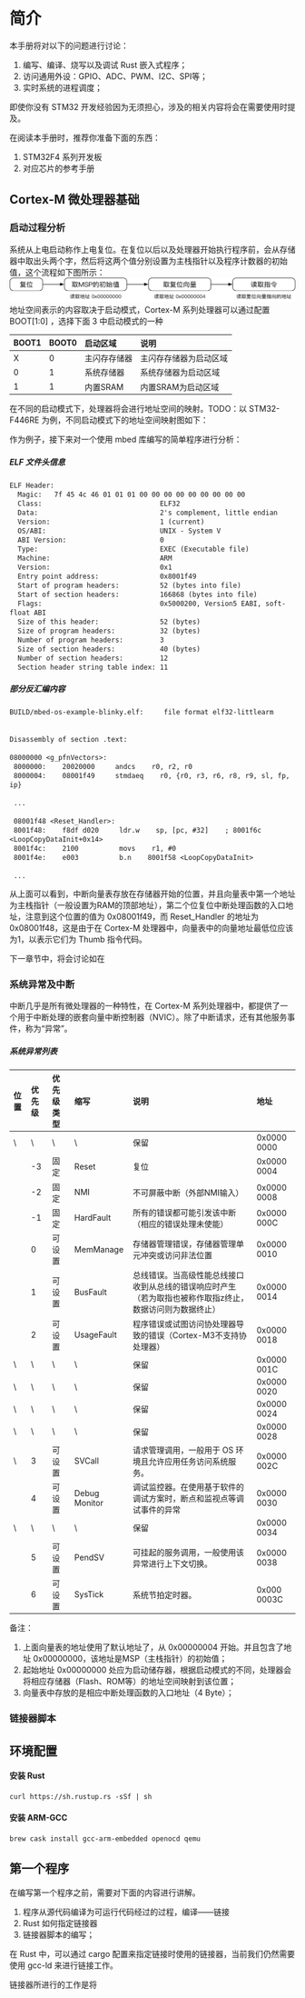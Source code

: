 # 简介

本手册将对以下的问题进行讨论：

1. 编写、编译、烧写以及调试 Rust 嵌入式程序；
2. 访问通用外设：GPIO、ADC、PWM、I2C、SPI等；
3. 实时系统的进程调度；

即使你没有 STM32 开发经验因为无须担心，涉及的相关内容将会在需要使用时提及。

在阅读本手册时，推荐你准备下面的东西：

1. STM32F4 系列开发板
2. 对应芯片的参考手册

## Cortex-M 微处理器基础

### 启动过程分析

系统从上电启动称作上电复位。在复位以后以及处理器开始执行程序前，会从存储器中取出头两个字，然后将这两个值分别设置为主栈指针以及程序计数器的初始值，这个流程如下图所示：![](/assets/Fig1-复位流程.png)地址空间表示的内容取决于启动模式，Cortex-M 系列处理器可以通过配置 BOOT\[1:0\] ，选择下面 3 中启动模式的一种

| BOOT1 | BOOT0 | 启动区域 | 说明 |
| :--- | :--- | :--- | :--- |
| X | 0 | 主闪存存储器 | 主闪存存储器为启动区域 |
| 0 | 1 | 系统存储器 | 系统存储器为启动区域 |
| 1 | 1 | 内置SRAM | 内置SRAM为启动区域 |

在不同的启动模式下，处理器将会进行地址空间的映射。TODO：以 STM32-F446RE 为例，不同启动模式下的地址空间映射图如下：

作为例子，接下来对一个使用 mbed 库编写的简单程序进行分析：

##### ELF 文件头信息

```
ELF Header:
  Magic:   7f 45 4c 46 01 01 01 00 00 00 00 00 00 00 00 00
  Class:                             ELF32
  Data:                              2's complement, little endian
  Version:                           1 (current)
  OS/ABI:                            UNIX - System V
  ABI Version:                       0
  Type:                              EXEC (Executable file)
  Machine:                           ARM
  Version:                           0x1
  Entry point address:               0x8001f49
  Start of program headers:          52 (bytes into file)
  Start of section headers:          166868 (bytes into file)
  Flags:                             0x5000200, Version5 EABI, soft-float ABI
  Size of this header:               52 (bytes)
  Size of program headers:           32 (bytes)
  Number of program headers:         3
  Size of section headers:           40 (bytes)
  Number of section headers:         12
  Section header string table index: 11
```

##### 部分反汇编内容

```
BUILD/mbed-os-example-blinky.elf:     file format elf32-littlearm


Disassembly of section .text:

08000000 <g_pfnVectors>:
 8000000:    20020000     andcs    r0, r2, r0
 8000004:    08001f49     stmdaeq    r0, {r0, r3, r6, r8, r9, sl, fp, ip}

 ...

 08001f48 <Reset_Handler>:
 8001f48:    f8df d020     ldr.w    sp, [pc, #32]    ; 8001f6c <LoopCopyDataInit+0x14>
 8001f4c:    2100          movs    r1, #0
 8001f4e:    e003          b.n    8001f58 <LoopCopyDataInit>

 ...
```

从上面可以看到，中断向量表存放在存储器开始的位置，并且向量表中第一个地址为主栈指针（一般设置为RAM的顶部地址），第二个位复位中断处理函数的入口地址，注意到这个位置的值为 0x08001f49，而 Reset\_Handler 的地址为 0x08001f48，这是由于在 Cortex-M 处理器中，向量表中的向量地址最低位应该为1，以表示它们为 Thumb 指令代码。

下一章节中，将会讨论如在

### 系统异常及中断

中断几乎是所有微处理器的一种特性，在 Cortex-M 系列处理器中，都提供了一个用于中断处理的嵌套向量中断控制器（NVIC）。除了中断请求，还有其他服务事件，称为“异常”。

##### 系统异常列表

| 位置 | 优先级 | 优先级类型 | 缩写 | 说明 | 地址 |
| :--- | :--- | :--- | :--- | :--- | :--- |
| \ | \ | \ | \ | 保留 | 0x0000 0000 |
|  | -3 | 固定 | Reset | 复位 | 0x0000 0004 |
|  | -2 | 固定 | NMI | 不可屏蔽中断（外部NMI输入） | 0x0000 0008 |
|  | -1 | 固定 | HardFault | 所有的错误都可能引发该中断（相应的错误处理未使能） | 0x0000 000C |
|  | 0 | 可设置 | MemManage | 存储器管理错误，存储器管理单元冲突或访问非法位置 | 0x0000 0010 |
|  | 1 | 可设置 | BusFault | 总线错误。当高级性能总线接口收到从总线的错误响应时产生（若为取指也被称作取指z终止，数据访问则为数据终止） | 0x0000 0014 |
|  | 2 | 可设置 | UsageFault | 程序错误或试图访问协处理器导致的错误（Cortex-M3不支持协处理器） | 0x0000 0018 |
| \ | \ | \ | \ | 保留 | 0x0000 001C |
| \ | \ | \ | \ | 保留 | 0x0000 0020 |
| \ | \ | \ | \ | 保留 | 0x0000 0024 |
| \ | \ | \ | \ | 保留 | 0x0000 0028 |
| \ | 3 | 可设置 | SVCall | 请求管理调用，一般用于 OS 环境且允许应用任务访问系统服务。 | 0x0000 002C |
|  | 4 | 可设置 | Debug Monitor | 调试监控器。在使用基于软件的调试方案时，断点和监视点等调试事件的异常 | 0x0000 0030 |
| \ | \ | \ | \ | 保留 | 0x0000 0034 |
|  | 5 | 可设置 | PendSV | 可挂起的服务调用，一般使用该异常进行上下文切换。 | 0x0000 0038 |
|  | 6 | 可设置 | SysTick | 系统节拍定时器。 | 0x000 0003C |

备注：

1. 上面向量表的地址使用了默认地址了，从 0x00000004 开始。并且包含了地址 0x00000000，该地址是MSP（主栈指针）的初始值；
2. 起始地址 0x00000000 处应为启动储存器，根据启动模式的不同，处理器会将相应存储器（Flash、ROM等）的地址空间映射到该位置；
3. 向量表中存放的是相应中断处理函数的入口地址（4 Byte）；

### 链接器脚本

## 环境配置

#### 安装 Rust

```
curl https://sh.rustup.rs -sSf | sh
```

#### 安装 ARM-GCC

```
brew cask install gcc-arm-embedded openocd qemu
```

## 第一个程序

在编写第一个程序之前，需要对下面的内容进行讲解。

1. 程序从源代码编译为可运行代码经过的过程，编译——链接
2. Rust 如何指定链接器
3. 链接器脚本的编写；

在 Rust 中，可以通过 cargo 配置来指定链接时使用的链接器，当前我们仍然需要使用 gcc-ld 来进行链接工作。

链接器所进行的工作是将

